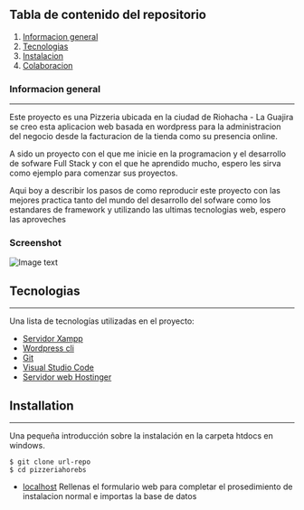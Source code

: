 ## Tabla de contenido del repositorio
1. [Informacion general](#informacion-general)
2. [Tecnologias](#tecnologias)
3. [Instalacion](#instalacion)
4. [Colaboracion](#colaboracion)
### Informacion general
***
Este proyecto es una Pizzeria ubicada en la ciudad de Riohacha - La Guajira se creo esta aplicacion web basada en wordpress para la administracion del negocio desde la facturacion de la tienda como su presencia online.

A sido un proyecto con el que me inicie en la programacion y el desarrollo de sofware Full Stack y con el que he aprendido mucho, espero les sirva como ejemplo para comenzar sus proyectos.

Aqui boy a describir los pasos de como reproducir este proyecto con las mejores practica tanto del mundo del desarrollo del sofware como los estandares de framework y utilizando las ultimas tecnologias web, espero las aproveches
### Screenshot
![Image text](https://www.united-internet.de/fileadmin/user_upload/Brands/Downloads/Logo_IONOS_by.jpg)
## Tecnologias
***
Una lista de tecnologías utilizadas en el proyecto:
* [Servidor Xampp](https://www.apachefriends.org/es/download_success.html)
* [Wordpress cli](https://make.wordpress.org/cli/handbook/guides/installing/#installing-on-windows)
* [Git](https://git-scm.com/download/win)
* [Visual Studio Code](https://code.visualstudio.com/download)
* [Servidor web Hostinger](https://www.hostinger.co)
## Installation
***
Una pequeña introducción sobre la instalación en la carpeta htdocs en windows. 
```
$ git clone url-repo
$ cd pizzeriahorebs
```
* [localhost](http://localhost/pizzeriahorebs)
Rellenas el formulario web para completar el prosedimiento de instalacion normal e importas la base de datos
